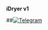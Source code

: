 **iDryer v1**

##[![Telegram](https://fontawesome.com/icons/telegram?style=brands)](https://t.me/iDryer)

<a href="https://t.me/iDryer">
  <i class="fa-brands fa-telegram"></i>
</a>

